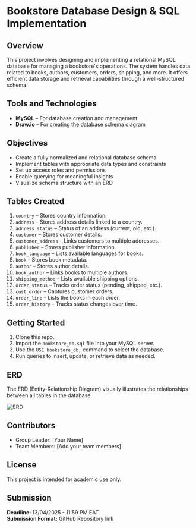 # Bookstore Database Design & SQL Implementation

## Overview
This project involves designing and implementing a relational MySQL database for managing a bookstore's operations. The system handles data related to books, authors, customers, orders, shipping, and more. It offers efficient data storage and retrieval capabilities through a well-structured schema.

## Tools and Technologies
- **MySQL** – For database creation and management
- **Draw.io** – For creating the database schema diagram

## Objectives
- Create a fully normalized and relational database schema
- Implement tables with appropriate data types and constraints
- Set up access roles and permissions
- Enable querying for meaningful insights
- Visualize schema structure with an ERD

## Tables Created
1. `country` – Stores country information.
2. `address` – Stores address details linked to a country.
3. `address_status` – Status of an address (current, old, etc.).
4. `customer` – Stores customer details.
5. `customer_address` – Links customers to multiple addresses.
6. `publisher` – Stores publisher information.
7. `book_language` – Lists available languages for books.
8. `book` – Stores book metadata.
9. `author` – Stores author details.
10. `book_author` – Links books to multiple authors.
11. `shipping_method` – Lists available shipping options.
12. `order_status` – Tracks order status (pending, shipped, etc.).
13. `cust_order` – Captures customer orders.
14. `order_line` – Lists the books in each order.
15. `order_history` – Tracks status changes over time.

## Getting Started
1. Clone this repo.
2. Import the `bookstore_db.sql` file into your MySQL server.
3. Use the `USE bookstore_db;` command to select the database.
4. Run queries to insert, update, or retrieve data as needed.

## ERD
The ERD (Entity-Relationship Diagram) visually illustrates the relationships between all tables in the database.

![ERD](./A_diagram_depicts_a_relational_database_schema_for.png)

## Contributors
- Group Leader: [Your Name]
- Team Members: [Add your team members]

## License
This project is intended for academic use only.

## Submission
**Deadline:** 13/04/2025 - 11:59 PM EAT  
**Submission Format:** GitHub Repository link
